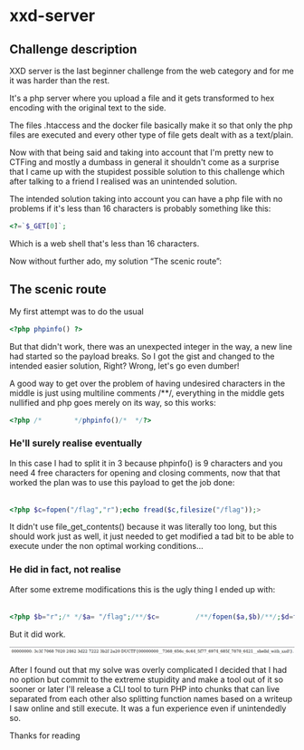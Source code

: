 # xxd-server

## Challenge description

XXD server is the last beginner challenge from the web category and for me it was harder than the rest.

It's a php server where you upload a file and it gets transformed to hex encoding with the original text to the side.

The files .htaccess and the docker file basically make it so that only the php files are executed and every other type of file gets dealt with as a text/plain.

Now with that being said and taking into account that I'm pretty new to CTFing and mostly a dumbass in general it shouldn't come as a surprise that I came up with the stupidest possible solution to this challenge which after talking to a friend I realised was an unintended solution.

The intended solution taking into account you can have a php file with no problems if it's less than 16 characters is probably something like this:

```php
<?=`$_GET[0]`;
```

Which is a web shell that's less than 16 characters.

Now without further ado, my solution “The scenic route”:

## The scenic route

My first attempt was to do the usual 

```php
<?php phpinfo() ?>
```

But that didn't work, there was an unexpected integer in the way, a new line had started so the payload breaks. So I got the gist and changed to the intended easier solution, Right? Wrong, let's go even dumber!

A good way to get over the problem of having undesired characters in the middle is just using multiline comments /**/, everything in the middle gets nullified and php goes merely on its way, so this works:

```php
<?php /*        */phpinfo()/*  */?>
```

### He'll surely realise eventually

In this case I had to split it in 3 because phpinfo() is 9 characters and you need 4 free characters for opening and closing comments, now that that worked the plan was to use this payload to get the job done:

```php

<?php $c=fopen("/flag","r");echo fread($c,filesize("/flag"));>
```

It didn't use file_get_contents() because it was literally too long, but this should work just as well, it just needed to get modified a tad bit to be able to execute under the non optimal working conditions…

### He did in fact, not realise

After some extreme modifications this is the ugly thing I ended up with:

```php

<?php $b="r";/* */$a= "/flag";/**/$c=         /**/fopen($a,$b)/**/;$d=fread($c/**/,filesize($a/**/)); echo $d?>
```

But it did work.

![flag_xxd-server.png](https://github.com/Thomy-G/CTF-Writeups/blob/main/DUCTF%202023/flag_xxd-server.png)

After I found out that my solve was overly complicated I decided that I had no option but commit to the extreme stupidity and make a tool out of it so sooner or later I'll release a CLI tool to turn PHP into chunks that can live separated from each other also splitting function names based on a writeup I saw online and still execute. It was a fun experience even if unintendedly so.

Thanks for reading
